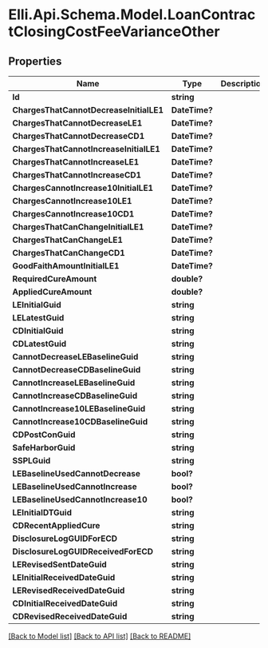 # Elli.Api.Schema.Model.LoanContractClosingCostFeeVarianceOther
## Properties

Name | Type | Description | Notes
------------ | ------------- | ------------- | -------------
**Id** | **string** |  | [optional] 
**ChargesThatCannotDecreaseInitialLE1** | **DateTime?** |  | [optional] 
**ChargesThatCannotDecreaseLE1** | **DateTime?** |  | [optional] 
**ChargesThatCannotDecreaseCD1** | **DateTime?** |  | [optional] 
**ChargesThatCannotIncreaseInitialLE1** | **DateTime?** |  | [optional] 
**ChargesThatCannotIncreaseLE1** | **DateTime?** |  | [optional] 
**ChargesThatCannotIncreaseCD1** | **DateTime?** |  | [optional] 
**ChargesCannotIncrease10InitialLE1** | **DateTime?** |  | [optional] 
**ChargesCannotIncrease10LE1** | **DateTime?** |  | [optional] 
**ChargesCannotIncrease10CD1** | **DateTime?** |  | [optional] 
**ChargesThatCanChangeInitialLE1** | **DateTime?** |  | [optional] 
**ChargesThatCanChangeLE1** | **DateTime?** |  | [optional] 
**ChargesThatCanChangeCD1** | **DateTime?** |  | [optional] 
**GoodFaithAmountInitialLE1** | **DateTime?** |  | [optional] 
**RequiredCureAmount** | **double?** |  | [optional] 
**AppliedCureAmount** | **double?** |  | [optional] 
**LEInitialGuid** | **string** |  | [optional] 
**LELatestGuid** | **string** |  | [optional] 
**CDInitialGuid** | **string** |  | [optional] 
**CDLatestGuid** | **string** |  | [optional] 
**CannotDecreaseLEBaselineGuid** | **string** |  | [optional] 
**CannotDecreaseCDBaselineGuid** | **string** |  | [optional] 
**CannotIncreaseLEBaselineGuid** | **string** |  | [optional] 
**CannotIncreaseCDBaselineGuid** | **string** |  | [optional] 
**CannotIncrease10LEBaselineGuid** | **string** |  | [optional] 
**CannotIncrease10CDBaselineGuid** | **string** |  | [optional] 
**CDPostConGuid** | **string** |  | [optional] 
**SafeHarborGuid** | **string** |  | [optional] 
**SSPLGuid** | **string** |  | [optional] 
**LEBaselineUsedCannotDecrease** | **bool?** |  | [optional] 
**LEBaselineUsedCannotIncrease** | **bool?** |  | [optional] 
**LEBaselineUsedCannotIncrease10** | **bool?** |  | [optional] 
**LEInitialDTGuid** | **string** |  | [optional] 
**CDRecentAppliedCure** | **string** |  | [optional] 
**DisclosureLogGUIDForECD** | **string** |  | [optional] 
**DisclosureLogGUIDReceivedForECD** | **string** |  | [optional] 
**LERevisedSentDateGuid** | **string** |  | [optional] 
**LEInitialReceivedDateGuid** | **string** |  | [optional] 
**LERevisedReceivedDateGuid** | **string** |  | [optional] 
**CDInitialReceivedDateGuid** | **string** |  | [optional] 
**CDRevisedReceivedDateGuid** | **string** |  | [optional] 

[[Back to Model list]](../README.md#documentation-for-models) [[Back to API list]](../README.md#documentation-for-api-endpoints) [[Back to README]](../README.md)

